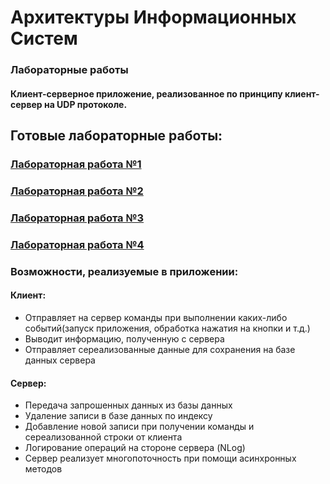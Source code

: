 # Архитектуры Информационных Систем
### Лабораторные работы
#### Клиент-серверное приложение, реализованное по принципу клиент-сервер на UDP протоколе.

## Готовые лабораторные работы:
### [Лабораторная работа №1](https://github.com/ShashlikKiller/Arch_IS_Lab1/releases/tag/lab)
### [Лабораторная работа №2](https://github.com/ShashlikKiller/IS_Arch/tree/d868e8d366d2c942b6675b5b7a5fdf8e81cb5790#%D0%BB%D0%B0%D0%B1%D0%BE%D1%80%D0%B0%D1%82%D0%BE%D1%80%D0%BD%D0%B0%D1%8F-%D1%80%D0%B0%D0%B1%D0%BE%D1%82%D0%B0-2-%D0%B2-%D1%80%D0%B0%D0%B1%D0%BE%D1%82%D0%B5)
### [Лабораторная работа №3](https://github.com/ShashlikKiller/IS_Arch)
### [Лабораторная работа №4](https://github.com/ShashlikKiller/ClientServerApp/releases/tag/lab)

### Возможности, реализуемые в приложении:

#### Клиент:

 * Отправляет на сервер команды при выполнении каких-либо событий(запуск приложения, обработка нажатия на кнопки и т.д.)
 * Выводит информацию, полученную с сервера
 * Отправляет сереализованные данные для сохранения на базе данных сервера

#### Сервер:

 * Передача запрошенных данных из базы данных
 * Удаление записи в базе данных по индексу
 * Добавление новой записи при получении команды и сереализованной строки от клиента
 * Логирование операций на стороне сервера (NLog)
 * Сервер реализует многопоточность при помощи асинхронных методов
